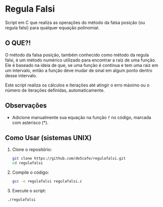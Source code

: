 # Regula Falsi

Script em C que realiza as operações do método da falsa posição (ou regula falsi) para qualquer equação polinomial.

## O QUE?!

O método da falsa posição, também conhecido como método da regula falsi, é um método numérico utilizado para encontrar a raiz de uma função. Ele é baseado na ideia de que, se uma função é contínua e tem uma raiz em um intervalo, então a função deve mudar de sinal em algum ponto dentro desse intervalo.

Este script realiza os cálculos e iterações até atingir o erro máximo ou o número de iterações definidas, automaticamente.

## Observações

- Adicione manualmente sua equação na função `f` no código, marcada com asterisco (*).

## Como Usar (sistemas UNIX)

1. Clone o repositório:
   ```bash
   git clone https://github.com/de5cafe/regulafalsi.git
   cd regulafalsi
   ```
2. Compile o código:
   ```bash
   gcc -o regulafalsi regulafalsi.c
    ```
3. Execute o script:
  ```bash
   ./regulafalsi
  ```
